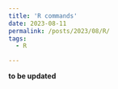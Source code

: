 ```yaml
---
title: 'R commands'
date: 2023-08-11
permalink: /posts/2023/08/R/
tags:
  - R

---
```

**to be updated**
